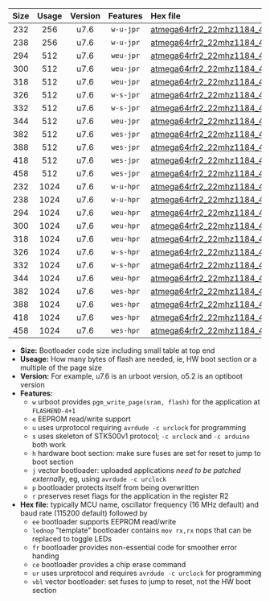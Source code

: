 |Size|Usage|Version|Features|Hex file|
|:-:|:-:|:-:|:-:|:--|
|232|256|u7.6|`w-u-jpr`|[atmega64rfr2_22mhz1184_460800bps_ur_vbl.hex](https://raw.githubusercontent.com/stefanrueger/urboot/main//atmega64rfr2_22mhz1184_460800bps_ur_vbl.hex)|
|238|256|u7.6|`w-u-jpr`|[atmega64rfr2_22mhz1184_460800bps_lednop_ur_vbl.hex](https://raw.githubusercontent.com/stefanrueger/urboot/main//atmega64rfr2_22mhz1184_460800bps_lednop_ur_vbl.hex)|
|294|512|u7.6|`weu-jpr`|[atmega64rfr2_22mhz1184_460800bps_ee_ur_vbl.hex](https://raw.githubusercontent.com/stefanrueger/urboot/main//atmega64rfr2_22mhz1184_460800bps_ee_ur_vbl.hex)|
|300|512|u7.6|`weu-jpr`|[atmega64rfr2_22mhz1184_460800bps_ee_lednop_ur_vbl.hex](https://raw.githubusercontent.com/stefanrueger/urboot/main//atmega64rfr2_22mhz1184_460800bps_ee_lednop_ur_vbl.hex)|
|318|512|u7.6|`weu-jpr`|[atmega64rfr2_22mhz1184_460800bps_ee_lednop_fr_ur_vbl.hex](https://raw.githubusercontent.com/stefanrueger/urboot/main//atmega64rfr2_22mhz1184_460800bps_ee_lednop_fr_ur_vbl.hex)|
|326|512|u7.6|`w-s-jpr`|[atmega64rfr2_22mhz1184_460800bps_vbl.hex](https://raw.githubusercontent.com/stefanrueger/urboot/main//atmega64rfr2_22mhz1184_460800bps_vbl.hex)|
|332|512|u7.6|`w-s-jpr`|[atmega64rfr2_22mhz1184_460800bps_lednop_vbl.hex](https://raw.githubusercontent.com/stefanrueger/urboot/main//atmega64rfr2_22mhz1184_460800bps_lednop_vbl.hex)|
|344|512|u7.6|`weu-jpr`|[atmega64rfr2_22mhz1184_460800bps_ee_lednop_fr_ce_ur_vbl.hex](https://raw.githubusercontent.com/stefanrueger/urboot/main//atmega64rfr2_22mhz1184_460800bps_ee_lednop_fr_ce_ur_vbl.hex)|
|382|512|u7.6|`wes-jpr`|[atmega64rfr2_22mhz1184_460800bps_ee_vbl.hex](https://raw.githubusercontent.com/stefanrueger/urboot/main//atmega64rfr2_22mhz1184_460800bps_ee_vbl.hex)|
|388|512|u7.6|`wes-jpr`|[atmega64rfr2_22mhz1184_460800bps_ee_lednop_vbl.hex](https://raw.githubusercontent.com/stefanrueger/urboot/main//atmega64rfr2_22mhz1184_460800bps_ee_lednop_vbl.hex)|
|418|512|u7.6|`wes-jpr`|[atmega64rfr2_22mhz1184_460800bps_ee_lednop_fr_vbl.hex](https://raw.githubusercontent.com/stefanrueger/urboot/main//atmega64rfr2_22mhz1184_460800bps_ee_lednop_fr_vbl.hex)|
|458|512|u7.6|`wes-jpr`|[atmega64rfr2_22mhz1184_460800bps_ee_lednop_fr_ce_vbl.hex](https://raw.githubusercontent.com/stefanrueger/urboot/main//atmega64rfr2_22mhz1184_460800bps_ee_lednop_fr_ce_vbl.hex)|
|232|1024|u7.6|`w-u-hpr`|[atmega64rfr2_22mhz1184_460800bps_ur.hex](https://raw.githubusercontent.com/stefanrueger/urboot/main//atmega64rfr2_22mhz1184_460800bps_ur.hex)|
|238|1024|u7.6|`w-u-hpr`|[atmega64rfr2_22mhz1184_460800bps_lednop_ur.hex](https://raw.githubusercontent.com/stefanrueger/urboot/main//atmega64rfr2_22mhz1184_460800bps_lednop_ur.hex)|
|294|1024|u7.6|`weu-hpr`|[atmega64rfr2_22mhz1184_460800bps_ee_ur.hex](https://raw.githubusercontent.com/stefanrueger/urboot/main//atmega64rfr2_22mhz1184_460800bps_ee_ur.hex)|
|300|1024|u7.6|`weu-hpr`|[atmega64rfr2_22mhz1184_460800bps_ee_lednop_ur.hex](https://raw.githubusercontent.com/stefanrueger/urboot/main//atmega64rfr2_22mhz1184_460800bps_ee_lednop_ur.hex)|
|318|1024|u7.6|`weu-hpr`|[atmega64rfr2_22mhz1184_460800bps_ee_lednop_fr_ur.hex](https://raw.githubusercontent.com/stefanrueger/urboot/main//atmega64rfr2_22mhz1184_460800bps_ee_lednop_fr_ur.hex)|
|326|1024|u7.6|`w-s-hpr`|[atmega64rfr2_22mhz1184_460800bps.hex](https://raw.githubusercontent.com/stefanrueger/urboot/main//atmega64rfr2_22mhz1184_460800bps.hex)|
|332|1024|u7.6|`w-s-hpr`|[atmega64rfr2_22mhz1184_460800bps_lednop.hex](https://raw.githubusercontent.com/stefanrueger/urboot/main//atmega64rfr2_22mhz1184_460800bps_lednop.hex)|
|344|1024|u7.6|`weu-hpr`|[atmega64rfr2_22mhz1184_460800bps_ee_lednop_fr_ce_ur.hex](https://raw.githubusercontent.com/stefanrueger/urboot/main//atmega64rfr2_22mhz1184_460800bps_ee_lednop_fr_ce_ur.hex)|
|382|1024|u7.6|`wes-hpr`|[atmega64rfr2_22mhz1184_460800bps_ee.hex](https://raw.githubusercontent.com/stefanrueger/urboot/main//atmega64rfr2_22mhz1184_460800bps_ee.hex)|
|388|1024|u7.6|`wes-hpr`|[atmega64rfr2_22mhz1184_460800bps_ee_lednop.hex](https://raw.githubusercontent.com/stefanrueger/urboot/main//atmega64rfr2_22mhz1184_460800bps_ee_lednop.hex)|
|418|1024|u7.6|`wes-hpr`|[atmega64rfr2_22mhz1184_460800bps_ee_lednop_fr.hex](https://raw.githubusercontent.com/stefanrueger/urboot/main//atmega64rfr2_22mhz1184_460800bps_ee_lednop_fr.hex)|
|458|1024|u7.6|`wes-hpr`|[atmega64rfr2_22mhz1184_460800bps_ee_lednop_fr_ce.hex](https://raw.githubusercontent.com/stefanrueger/urboot/main//atmega64rfr2_22mhz1184_460800bps_ee_lednop_fr_ce.hex)|

- **Size:** Bootloader code size including small table at top end
- **Useage:** How many bytes of flash are needed, ie, HW boot section or a multiple of the page size
- **Version:** For example, u7.6 is an urboot version, o5.2 is an optiboot version
- **Features:**
  + `w` urboot provides `pgm_write_page(sram, flash)` for the application at `FLASHEND-4+1`
  + `e` EEPROM read/write support
  + `u` uses urprotocol requiring `avrdude -c urclock` for programming
  + `s` uses skeleton of STK500v1 protocol; `-c urclock` and `-c arduino` both work
  + `h` hardware boot section: make sure fuses are set for reset to jump to boot section
  + `j` vector bootloader: uploaded applications *need to be patched externally*, eg, using `avrdude -c urclock`
  + `p` bootloader protects itself from being overwritten
  + `r` preserves reset flags for the application in the register R2
- **Hex file:** typically MCU name, oscillator frequency (16 MHz default) and baud rate (115200 default) followed by
  + `ee` bootloader supports EEPROM read/write
  + `lednop` "template" bootloader contains `mov rx,rx` nops that can be replaced to toggle LEDs
  + `fr` bootloader provides non-essential code for smoother error handing
  + `ce` bootloader provides a chip erase command
  + `ur` uses urprotocol and requires `avrdude -c urclock` for programming
  + `vbl` vector bootloader: set fuses to jump to reset, not the HW boot section
